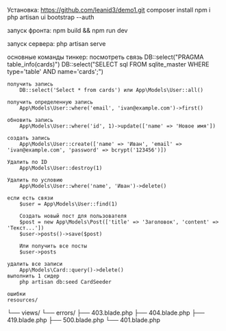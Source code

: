 Установка:
    https://github.com/leanid3/demo1.git
    composer install 
    npm i 
    php artisan ui bootstrap --auth


запуск фронта:
    npm build && npm run dev

запуск сервера:
    php artisan serve


основные команды тинкер:
    посмотреть связь 
        DB::select("PRAGMA table_info(cards)")
        DB::select("SELECT sql FROM sqlite_master WHERE type='table' AND name='cards';")
    
    получить запись
        DB::select('Select * from cards') или App\Models\User::all()
    
    получить определенную запись
        App\Models\User::where('email', 'ivan@example.com')->first()
    
    обновить запись
        App\Models\User::where('id', 1)->update(['name' => 'Новое имя'])

    создать запись
        App\Models\User::create(['name' => 'Иван', 'email' => 'ivan@example.com', 'password' => bcrypt('123456')])

    Удалить по ID
        App\Models\User::destroy(1)

    Удалить по условию
        App\Models\User::where('name', 'Иван')->delete()

    если есть связи
        $user = App\Models\User::find(1)

        Создать новый пост для пользователя
        $post = new App\Models\Post(['title' => 'Заголовок', 'content' => 'Текст...'])
        $user->posts()->save($post)

        Или получить все посты
        $user->posts

    удалить все записи 
        App\Models\Card::query()->delete()
    выполнить 1 сидер 
        php artisan db:seed CardSeeder

    ошибки 
    resources/
└── views/
    └── errors/
        ├── 403.blade.php
        ├── 404.blade.php
        ├── 419.blade.php
        ├── 500.blade.php
        └── 401.blade.php